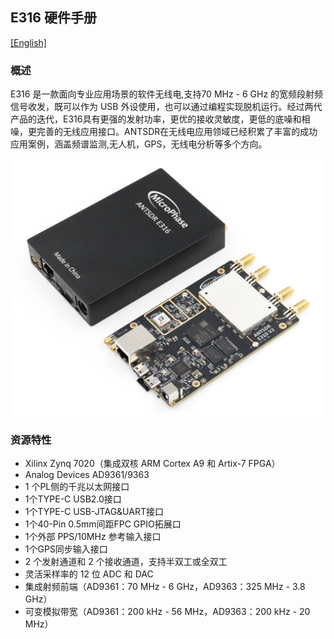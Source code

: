 ## E316 硬件手册

[[English]](../../../../device_and_usage_manual/ANTSDR_E_Series_Module/ANTSDR_E316_Reference_Manual/AntsdrE316_Reference_Manual.html)

### 概述

E316 是一款面向专业应用场景的软件无线电,支持70 MHz - 6 GHz 的宽频段射频信号收发，既可以作为 USB 外设使用，也可以通过编程实现脱机运行。经过两代产品的迭代，E316具有更强的发射功率，更优的接收灵敏度，更低的底噪和相噪，更完善的无线应用接口。ANTSDR在无线电应用领域已经积累了丰富的成功应用案例，涵盖频谱监测,无人机，GPS，无线电分析等多个方向。

![画板 2](./AntsdrE316_Reference_Manual_cn.assets/%E7%94%BB%E6%9D%BF%202.jpg)

### 资源特性

- Xilinx Zynq 7020（集成双核 ARM Cortex A9 和 Artix-7 FPGA）
- Analog Devices AD9361/9363 
- 1 个PL侧的千兆以太网接口
- 1个TYPE-C USB2.0接口
- 1个TYPE-C USB-JTAG&UART接口
- 1个40-Pin 0.5mm间距FPC GPIO拓展口
- 1个外部 PPS/10MHz 参考输入接口
- 1个GPS同步输入接口
- 2 个发射通道和 2 个接收通道，支持半双工或全双工
- 灵活采样率的 12 位 ADC 和 DAC
- 集成射频前端（AD9361：70 MHz - 6 GHz，AD9363：325 MHz - 3.8 GHz）
- 可变模拟带宽（AD9361：200 kHz - 56 MHz，AD9363：200 kHz - 20 MHz）
